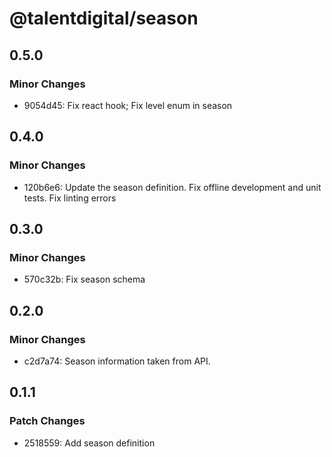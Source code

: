 # @talentdigital/season

## 0.5.0

### Minor Changes

- 9054d45: Fix react hook; Fix level enum in season

## 0.4.0

### Minor Changes

- 120b6e6: Update the season definition.
  Fix offline development and unit tests.
  Fix linting errors

## 0.3.0

### Minor Changes

- 570c32b: Fix season schema

## 0.2.0

### Minor Changes

- c2d7a74: Season information taken from API.

## 0.1.1

### Patch Changes

- 2518559: Add season definition
